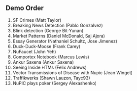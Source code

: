 Demo Order
------------

1. SF Crimes (Matt Taylor)
1. Breaking News Detection (Pablo Gonzalvez)
1. Blink detection (George Bit-Yunan)
1. Market Patterns (Daniel McDonald, Saj Ajora)
1. Essay Generator (Nathaniel Schultz, Jose Jimenez)
1. Duck-Duck-Moose (Frank Carey)
1. NuFaucet (John Yeh)
1. Comportex Notebook (Marcus Lewis)
1. Ankur Saxena (Ankur Saxena)
1. Seeing Inside HTMs (Felix Andrews)
1. Vector Transmissions of Disease with Nupic (Jean Winget)
1. Traffikwerks (Shawn Lauzon, Tayc93)
1. NuPIC plays poker (Sergey Alexashenko)
